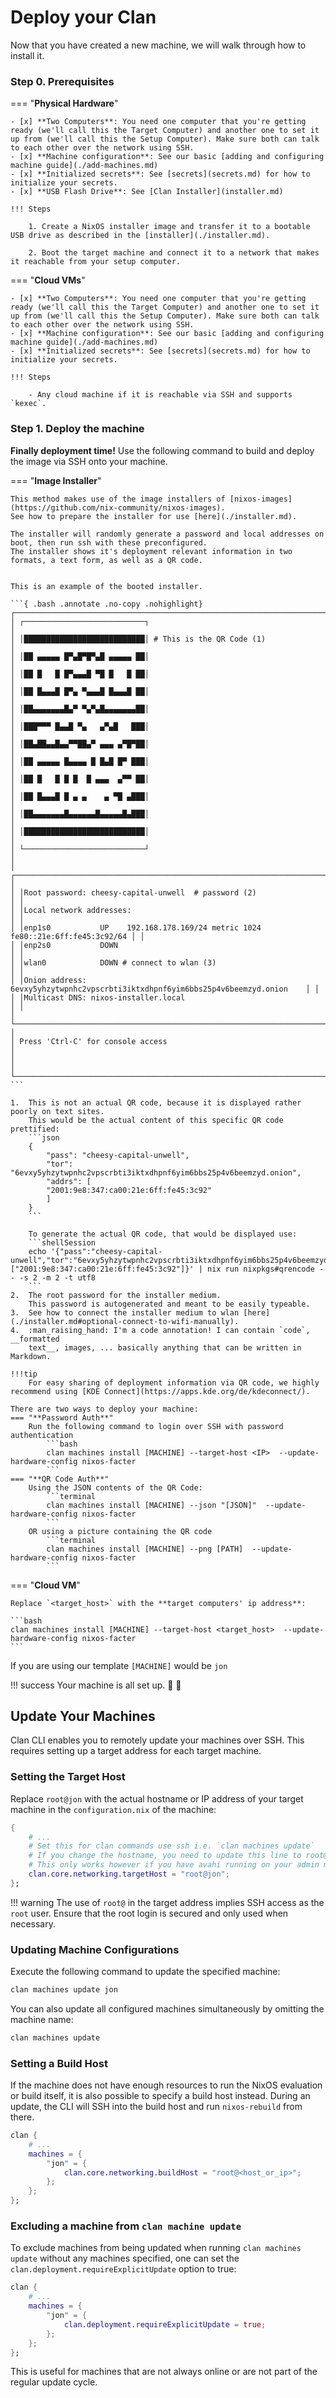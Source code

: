 # Deploy your Clan

Now that you have created a new machine, we will walk through how to install it.


### Step 0. Prerequisites

=== "**Physical Hardware**"

    - [x] **Two Computers**: You need one computer that you're getting ready (we'll call this the Target Computer) and another one to set it up from (we'll call this the Setup Computer). Make sure both can talk to each other over the network using SSH.
    - [x] **Machine configuration**: See our basic [adding and configuring machine guide](./add-machines.md)
    - [x] **Initialized secrets**: See [secrets](secrets.md) for how to initialize your secrets.
    - [x] **USB Flash Drive**: See [Clan Installer](installer.md)

    !!! Steps

        1. Create a NixOS installer image and transfer it to a bootable USB drive as described in the [installer](./installer.md).

        2. Boot the target machine and connect it to a network that makes it reachable from your setup computer.

=== "**Cloud VMs**"

    - [x] **Two Computers**: You need one computer that you're getting ready (we'll call this the Target Computer) and another one to set it up from (we'll call this the Setup Computer). Make sure both can talk to each other over the network using SSH.
    - [x] **Machine configuration**: See our basic [adding and configuring machine guide](./add-machines.md)
    - [x] **Initialized secrets**: See [secrets](secrets.md) for how to initialize your secrets.

    !!! Steps

        - Any cloud machine if it is reachable via SSH and supports `kexec`.


### Step 1. Deploy the machine

**Finally deployment time!** Use the following command to build and deploy the image via SSH onto your machine.


=== "**Image Installer**"

    This method makes use of the image installers of [nixos-images](https://github.com/nix-community/nixos-images).
    See how to prepare the installer for use [here](./installer.md).

    The installer will randomly generate a password and local addresses on boot, then run ssh with these preconfigured.
    The installer shows it's deployment relevant information in two formats, a text form, as well as a QR code.


    This is an example of the booted installer.

    ```{ .bash .annotate .no-copy .nohighlight}
    ┌─────────────────────────────────────────────────────────────────────────────────────┐
    │ ┌───────────────────────────┐                                                       │
    │ │███████████████████████████│ # This is the QR Code (1)                             │
    │ │██ ▄▄▄▄▄ █▀▄█▀█▀▄█ ▄▄▄▄▄ ██│                                                       │
    │ │██ █   █ █▀▄▄▄█ ▀█ █   █ ██│                                                       │
    │ │██ █▄▄▄█ █▀▄ ▀▄▄▄█ █▄▄▄█ ██│                                                       │
    │ │██▄▄▄▄▄▄▄█▄▀ ▀▄▀▄█▄▄▄▄▄▄▄██│                                                       │
    │ │███▀▀▀ █▄▄█ ▀▄   ▄▀▄█   ███│                                                       │
    │ │██▄██▄▄█▄▄▀▀██▄▀ ▄▄▄ ▄▀█▀██│                                                       │
    │ │██ ▄▄▄▄▄ █▄▄▄▄ █ █▄█ █▀ ███│                                                       │
    │ │██ █   █ █ █  █ ▄▄▄  ▄▀▀ ██│                                                       │
    │ │██ █▄▄▄█ █ ▄ ▄    ▄ ▀█ ▄███│                                                       │
    │ │██▄▄▄▄▄▄▄█▄▄▄▄▄▄█▄▄▄▄▄█▄███│                                                       │
    │ │███████████████████████████│                                                       │
    │ └───────────────────────────┘                                                       │
    │ ┌─────────────────────────────────────────────────────────────────────────────────┐ │
    │ │Root password: cheesy-capital-unwell  # password (2)                             │ │
    │ │Local network addresses:                                                         │ │
    │ │enp1s0           UP    192.168.178.169/24 metric 1024 fe80::21e:6ff:fe45:3c92/64 │ │
    │ │enp2s0           DOWN                                                            │ │
    │ │wlan0            DOWN # connect to wlan (3)                                      │ │
    │ │Onion address: 6evxy5yhzytwpnhc2vpscrbti3iktxdhpnf6yim6bbs25p4v6beemzyd.onion    │ │
    │ │Multicast DNS: nixos-installer.local                                             │ │
    │ └─────────────────────────────────────────────────────────────────────────────────┘ │
    │ Press 'Ctrl-C' for console access                                                   │
    │                                                                                     │
    └─────────────────────────────────────────────────────────────────────────────────────┘
    ```

    1.  This is not an actual QR code, because it is displayed rather poorly on text sites.
        This would be the actual content of this specific QR code prettified:
        ```json
        {
            "pass": "cheesy-capital-unwell",
            "tor": "6evxy5yhzytwpnhc2vpscrbti3iktxdhpnf6yim6bbs25p4v6beemzyd.onion",
            "addrs": [
            "2001:9e8:347:ca00:21e:6ff:fe45:3c92"
            ]
        }
        ```

        To generate the actual QR code, that would be displayed use:
        ```shellSession
        echo '{"pass":"cheesy-capital-unwell","tor":"6evxy5yhzytwpnhc2vpscrbti3iktxdhpnf6yim6bbs25p4v6beemzyd.onion","addrs":["2001:9e8:347:ca00:21e:6ff:fe45:3c92"]}' | nix run nixpkgs#qrencode -- -s 2 -m 2 -t utf8
        ```
    2.  The root password for the installer medium.
        This password is autogenerated and meant to be easily typeable.
    3.  See how to connect the installer medium to wlan [here](./installer.md#optional-connect-to-wifi-manually).
    4.  :man_raising_hand: I'm a code annotation! I can contain `code`, __formatted
        text__, images, ... basically anything that can be written in Markdown.

    !!!tip
        For easy sharing of deployment information via QR code, we highly recommend using [KDE Connect](https://apps.kde.org/de/kdeconnect/).

    There are two ways to deploy your machine:
    === "**Password Auth**"
        Run the following command to login over SSH with password authentication
            ```bash
            clan machines install [MACHINE] --target-host <IP>  --update-hardware-config nixos-facter
            ```
    === "**QR Code Auth**"
        Using the JSON contents of the QR Code:
            ```terminal
            clan machines install [MACHINE] --json "[JSON]"  --update-hardware-config nixos-facter
            ```
        OR using a picture containing the QR code
            ```terminal
            clan machines install [MACHINE] --png [PATH]  --update-hardware-config nixos-facter
            ```

=== "**Cloud VM**"

    Replace `<target_host>` with the **target computers' ip address**:

    ```bash
    clan machines install [MACHINE] --target-host <target_host>  --update-hardware-config nixos-facter
    ```


If you are using our template `[MACHINE]` would be `jon`


!!! success
    Your machine is all set up. 🎉 🚀


## Update Your Machines

Clan CLI enables you to remotely update your machines over SSH. This requires setting up a target address for each target machine.

### Setting the Target Host

Replace `root@jon` with the actual hostname or IP address of your target machine in the `configuration.nix` of the machine:
```{.nix hl_lines="9" .no-copy}
{
    # ...
    # Set this for clan commands use ssh i.e. `clan machines update`
    # If you change the hostname, you need to update this line to root@<new-hostname>
    # This only works however if you have avahi running on your admin machine else use IP
    clan.core.networking.targetHost = "root@jon";
};
```

!!! warning
    The use of `root@` in the target address implies SSH access as the `root` user.
    Ensure that the root login is secured and only used when necessary.

### Updating Machine Configurations

Execute the following command to update the specified machine:

```bash
clan machines update jon
```

You can also update all configured machines simultaneously by omitting the machine name:

```bash
clan machines update
```

### Setting a Build Host

If the machine does not have enough resources to run the NixOS evaluation or build itself,
it is also possible to specify a build host instead.
During an update, the CLI will SSH into the build host and run `nixos-rebuild` from there.


```{.nix hl_lines="5" .no-copy}
clan {
    # ...
    machines = {
        "jon" = {
            clan.core.networking.buildHost = "root@<host_or_ip>";
        };
    };
};
```

### Excluding a machine from `clan machine update`

To exclude machines from being updated when running `clan machines update` without any machines specified,
one can set the `clan.deployment.requireExplicitUpdate` option to true:

```{.nix hl_lines="5" .no-copy}
clan {
    # ...
    machines = {
        "jon" = {
            clan.deployment.requireExplicitUpdate = true;
        };
    };
};
```

This is useful for machines that are not always online or are not part of the regular update cycle.


